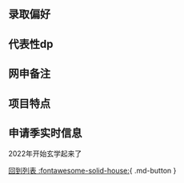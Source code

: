 ## 录取偏好

## 代表性dp

## 网申备注

## 项目特点

## 申请季实时信息

2022年开始玄学起来了

[回到列表 :fontawesome-solid-house:](选校梯度.md){ .md-button }
